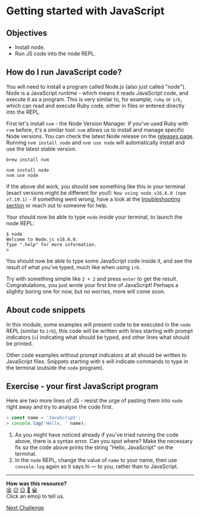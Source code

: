 # Getting started with JavaScript

## Objectives

 * Install node.
 * Run JS code into the node REPL.

## How do I run JavaScript code?

You will need to install a program called Node.js (also just called "node"). Node is a JavaScript *runtime* - which means it reads JavaScript code, and execute it as a program. This is very similar to, for example, `ruby` or `irb`, which can read and execute Ruby code, either in files or entered directly into the REPL.

First let's install `nvm` - the Node Version Manager. If you've used Ruby with `rvm` before, it's a similar tool: `nvm` allows us to install and manage specific Node versions. You can check the latest Node release on the [releases page](https://nodejs.org/en/about/releases/). Running `nvm install node` and `nvm use node` will automatically install and use the latest stable version.

```
brew install nvm

nvm install node
nvm use node
```

If the above did work, you should see something like this in your terminal (exact versions might be different for you!): `Now using node v16.6.0 (npm v7.19.1)` - if something went wrong, have a look at the [troubleshooting section](https://github.com/nvm-sh/nvm#troubleshooting-on-macos) or reach out to someone for help.

Your should now be able to type `node` inside your terminal, to launch the node REPL: 
```
$ node
Welcome to Node.js v16.6.0.
Type ".help" for more information.
> 
```

You should now be able to type some JavaScript code inside it, and see the result of what you've typed, much like when using `irb`. 

Try with something simple like `2 + 2` and press `enter` to get the result. Congratulations, you just wrote your first line of JavaScript! Perhaps a slightly boring one for now, but no worries, more will come soon.

## About code snippets

In this module, some examples will present code to be executed in the `node` REPL (similar to `irb`), this code will be written with lines starting with prompt indicators (`>`) indicating what should be typed, and other lines what should be printed.

Other code examples without prompt indicators at all should be written to JavaScript files. Snippets starting with `$` will indicate commands to type in the terminal (outside the `node` program).

## Exercise - your first JavaScript program

Here are two more lines of JS - resist the urge of pasting them into `node` right away and try to analyse the code first.

```javascript
> const name = 'JavaScript';
> console.log('Hello, ' name);
```

1. As you might have noticed already if you've tried running the code above, there is a syntax error. Can you spot where? Make the necessary fix so the code above prints the string "Hello, JavaScript" on the terminal.
2. In the `node` REPL, change the value of `name` to your name, then use `console.log` again so it says hi — to you, rather than to JavaScript.


<!-- BEGIN GENERATED SECTION DO NOT EDIT -->

---

**How was this resource?**  
[😫](https://airtable.com/shrUJ3t7KLMqVRFKR?prefill_Repository=makersacademy/javascript-fundamentals&prefill_File=contents/01_getting_started.md&prefill_Sentiment=😫) [😕](https://airtable.com/shrUJ3t7KLMqVRFKR?prefill_Repository=makersacademy/javascript-fundamentals&prefill_File=contents/01_getting_started.md&prefill_Sentiment=😕) [😐](https://airtable.com/shrUJ3t7KLMqVRFKR?prefill_Repository=makersacademy/javascript-fundamentals&prefill_File=contents/01_getting_started.md&prefill_Sentiment=😐) [🙂](https://airtable.com/shrUJ3t7KLMqVRFKR?prefill_Repository=makersacademy/javascript-fundamentals&prefill_File=contents/01_getting_started.md&prefill_Sentiment=🙂) [😀](https://airtable.com/shrUJ3t7KLMqVRFKR?prefill_Repository=makersacademy/javascript-fundamentals&prefill_File=contents/01_getting_started.md&prefill_Sentiment=😀)  
Click an emoji to tell us.

<!-- END GENERATED SECTION DO NOT EDIT -->


[Next Challenge](02_running_js_files.md)
